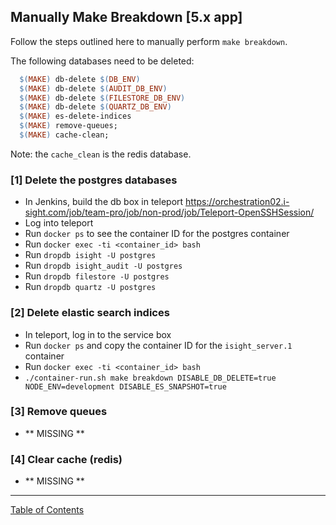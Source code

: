## Manually Make Breakdown [5.x app]

Follow the steps outlined here to manually perform `make breakdown`.

The following databases need to be deleted:
```makefile
  $(MAKE) db-delete $(DB_ENV)
  $(MAKE) db-delete $(AUDIT_DB_ENV)
  $(MAKE) db-delete $(FILESTORE_DB_ENV)
  $(MAKE) db-delete $(QUARTZ_DB_ENV)
  $(MAKE) es-delete-indices
  $(MAKE) remove-queues;
  $(MAKE) cache-clean;
```

Note: the `cache_clean` is the redis database.


### [1] Delete the postgres databases
- In Jenkins, build the db box in teleport
  <https://orchestration02.i-sight.com/job/team-pro/job/non-prod/job/Teleport-OpenSSHSession/>
- Log into teleport
- Run `docker ps` to see the container ID for the postgres container
- Run `docker exec -ti <container_id> bash`
- Run `dropdb isight -U postgres`
- Run `dropdb isight_audit -U postgres`
- Run `dropdb filestore -U postgres`
- Run `dropdb quartz -U postgres`

### [2] Delete elastic search indices
- In teleport, log in to the service box
- Run `docker ps` and copy the container ID for the `isight_server.1` container
- Run `docker exec -ti <container_id> bash`
- `./container-run.sh make breakdown DISABLE_DB_DELETE=true NODE_ENV=development DISABLE_ES_SNAPSHOT=true`

### [3] Remove queues
- ** MISSING **

### [4] Clear cache (redis)
- ** MISSING **

***
[Table of Contents](../README.md)
